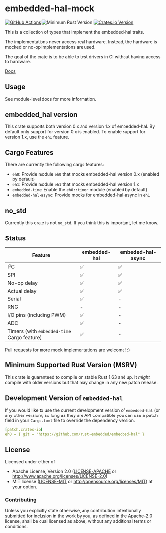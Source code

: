 # embedded-hal-mock

[![GitHub Actions][github-actions-badge]][github-actions]
![Minimum Rust Version][min-rust-badge]
[![Crates.io Version][version-badge]][crates-io]

This is a collection of types that implement the embedded-hal traits.

The implementations never access real hardware. Instead, the hardware is mocked
or no-op implementations are used.

The goal of the crate is to be able to test drivers in CI without having access
to hardware.

[Docs](https://docs.rs/embedded-hal-mock/)

## Usage

See module-level docs for more information.

## embedded_hal version

This crate supports both version 0.x and version 1.x of embedded-hal.  By default only support
for version 0.x is enabled.  To enable support for version 1.x, use the `eh1` feature.

## Cargo Features

There are currently the following cargo features:

- `eh0`: Provide module `eh0` that mocks embedded-hal version 0.x (enabled by default)
- `eh1`: Provide module `eh1` that mocks embedded-hal version 1.x
- `embedded-time`: Enable the `eh0::timer` module (enabled by default)
- `embedded-hal-async`: Provide mocks for embedded-hal-async in `eh1`

## no\_std

Currently this crate is not `no_std`. If you think this is important, let
me know.

## Status

| Feature                                     | embedded-hal | embeded-hal-async |
|---------------------------------------------|--------------|-------------------|
| I²C                                         | ✅           | ✅               |
| SPI                                         | ✅           | ✅               |
| No-op delay                                 | ✅           | ✅               |
| Actual delay                                | ✅           | ✅               |
| Serial                                      | ✅           | -                |
| RNG                                         | -            | -                |
| I/O pins (including PWM)                    | ✅           | -                |
| ADC                                         | ✅           | -                |
| Timers (with `embedded-time` Cargo feature) | ✅           | -                |

Pull requests for more mock implementations are welcome! :)

## Minimum Supported Rust Version (MSRV)

This crate is guaranteed to compile on stable Rust 1.63 and up. It *might*
compile with older versions but that may change in any new patch release.

## Development Version of `embedded-hal`

If you would like to use the current development version of `embedded-hal` (or any other version),
so long as they are API compatible you can use a patch field in your `Cargo.toml` file to override
the dependency version.

```yaml
[patch.crates-io]
eh0 = { git = "https://github.com/rust-embedded/embedded-hal" }
```

## License

Licensed under either of

 * Apache License, Version 2.0 ([LICENSE-APACHE](LICENSE-APACHE) or
   http://www.apache.org/licenses/LICENSE-2.0)
 * MIT license ([LICENSE-MIT](LICENSE-MIT) or
   http://opensource.org/licenses/MIT) at your option.

### Contributing

Unless you explicitly state otherwise, any contribution intentionally submitted
for inclusion in the work by you, as defined in the Apache-2.0 license, shall
be dual licensed as above, without any additional terms or conditions.

<!-- Badges -->
[github-actions]: https://github.com/dbrgn/embedded-hal-mock/actions/workflows/ci.yml
[github-actions-badge]: https://github.com/dbrgn/embedded-hal-mock/actions/workflows/ci.yml/badge.svg
[min-rust-badge]: https://img.shields.io/badge/rustc-1.63+-blue.svg
[crates-io]: https://crates.io/crates/embedded-hal-mock
[version-badge]: https://img.shields.io/crates/v/embedded-hal-mock.svg
